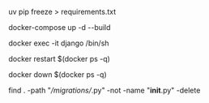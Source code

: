 uv pip freeze > requirements.txt

docker-compose up -d --build

docker exec -it django /bin/sh

docker restart $(docker ps -q)

docker down $(docker ps -q)

find . -path "*/migrations/*.py" -not -name "__init__.py" -delete